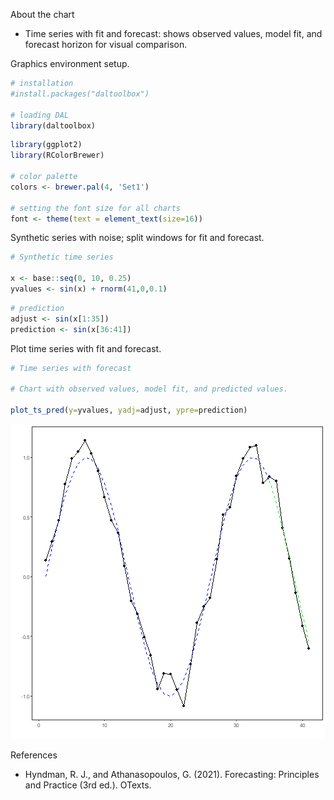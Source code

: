 About the chart
- Time series with fit and forecast: shows observed values, model fit, and forecast horizon for visual comparison.

Graphics environment setup.

``` r
# installation 
#install.packages("daltoolbox")

# loading DAL
library(daltoolbox) 
```


``` r
library(ggplot2)
library(RColorBrewer)

# color palette
colors <- brewer.pal(4, 'Set1')

# setting the font size for all charts
font <- theme(text = element_text(size=16))
```

Synthetic series with noise; split windows for fit and forecast.

``` r
# Synthetic time series

x <- base::seq(0, 10, 0.25)
yvalues <- sin(x) + rnorm(41,0,0.1)
```


``` r
# prediction
adjust <- sin(x[1:35])
prediction <- sin(x[36:41])
```

Plot time series with fit and forecast.

``` r
# Time series with forecast

# Chart with observed values, model fit, and predicted values. 

plot_ts_pred(y=yvalues, yadj=adjust, ypre=prediction)
```

![plot of chunk unnamed-chunk-5](fig/grf_ts_pred/unnamed-chunk-5-1.png)

References
- Hyndman, R. J., and Athanasopoulos, G. (2021). Forecasting: Principles and Practice (3rd ed.). OTexts.
